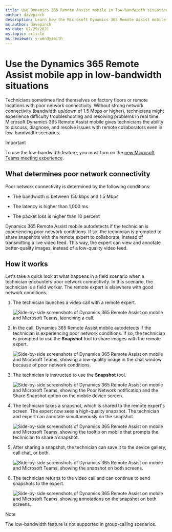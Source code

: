 ```yaml
---
title: Use Dynamics 365 Remote Assist mobile in low-bandwidth situations
author: davepinch
description: Learn how the Microsoft Dynamics 365 Remote Assist mobile app works in environments with poor network conditions. 
ms.author: davepinch
ms.date: 07/29/2021
ms.topic: article
ms.reviewer: v-wendysmith
---
```


# Use the Dynamics 365 Remote Assist mobile app in low-bandwidth situations

Technicians sometimes find themselves on factory floors or remote locations with poor network connectivity. Without strong network connectivity (bandwidth up/down of 1.5 Mbps or higher), technicians might experience difficulty troubleshooting and resolving problems in real time. Microsoft Dynamics 365 Remote Assist mobile gives technicians the ability to discuss, diagnose, and resolve issues with remote collaborators even in low-bandwidth scenarios.

> [!IMPORTANT]
> To use the low-bandwidth feature, you must turn on the [new Microsoft Teams meeting experience](https://techcommunity.microsoft.com/t5/microsoft-teams-blog/new-meeting-and-calling-experience-in-microsoft-teams/ba-p/1537581).

## What determines poor network connectivity

Poor network connectivity is determined by the following conditions:

- The bandwidth is between 150 kbps and 1.5 Mbps

- The latency is higher than 1,000 ms

- The packet loss is higher than 10 percent

Dynamics 365 Remote Assist mobile autodetects if the technician is experiencing poor network conditions. If so, the technician is prompted to share snapshots with the remote expert to collaborate, instead of transmitting a live video feed. This way, the expert can view and annotate better-quality images, instead of a low-quality video feed.

## How it works

Let's take a quick look at what happens in a field scenario when a technician encounters poor network connectivity. In this scenario, the technician is a field worker. The remote expert is elsewhere with good network conditions. 

1. The technician launches a video call with a remote expert.

    ![Side-by-side screenshots of Dynamics 365 Remote Assist on mobile and Microsoft Teams, launching a call.](./media/low-bandwidth-1.jpg "Launch Call") 

2. In the call, Dynamics 365 Remote Assist mobile autodetects if the technician is experiencing poor network conditions. If so, the technician is prompted to use the **Snapshot** tool to share images with the remote expert. 

    ![Side-by-side screenshots of Dynamics 365 Remote Assist on mobile and Microsoft Teams, showing a low-quality image in the chat window because of poor network conditions.](./media/low-bandwidth-5.jpg "Detection") 

3. The technician is instructed to use the **Snapshot** tool.

    ![Side-by-side screenshots of Dynamics 365 Remote Assist on mobile and Microsoft Teams, showing the Poor Network notification and the Share Snapshot option on the mobile device screen.](./media/low-bandwidth-2.jpg "Share") 

4. The technician takes a snapshot, which is shared to the remote expert's screen. The expert now sees a high-quality snapshot. The technician and expert can annotate simultaneously on the snapshot.

    ![Side-by-side screenshots of Dynamics 365 Remote Assist on mobile and Microsoft Teams, showing the tooltip on mobile that prompts the technician to share a snapshot.](./media/low-bandwidth-3.jpg "Tool Tip") 
 
5. After sharing a snapshot, the technician can save it to the device gallery, call chat, or both. 

    ![Side-by-side screenshots of Dynamics 365 Remote Assist on mobile and Microsoft Teams, showing the snapshot on both screens.](./media/low-bandwidth-6.jpg "Expert-side Snapshot") 

6. The technician returns to the video call and can continue to send snapshots to the expert.	

    ![Side-by-side screenshots of Dynamics 365 Remote Assist on mobile and Microsoft Teams, showing annotations on the snapshot on both screens.](./media/low-bandwidth-4.jpg "Annotate")  

> [!NOTE]
> The low-bandwidth feature is not supported in group-calling scenarios. 


